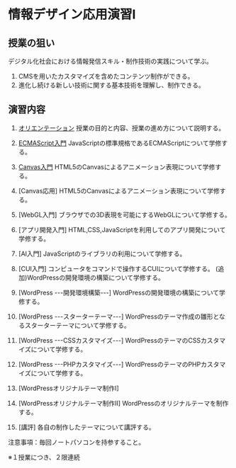 # 情報デザイン応用演習I

## 授業の狙い

デジタル化社会における情報発信スキル・制作技術の実践について学ぶ。

1. CMSを用いたカスタマイズを含めたコンテンツ制作ができる。
2. 進化し続ける新しい技術に関する基本技術を理解し、制作できる。

## 演習内容
1. [オリエンテーション](./ida_01.md)
授業の目的と内容、授業の進め方について説明する。

2. [ECMAScript入門](./ida_02.md)
JavaScriptの標準規格であるECMAScriptについて学修する。

3. [Canvas入門](./ida_03.md)
HTML5のCanvasによるアニメーション表現について学修する。

4. [Canvas応用]
HTML5のCanvasによるアニメーション表現について学修する。

5. [WebGL入門]
ブラウザでの3D表現を可能にするWebGLについて学修する。

6. [アプリ開発入門]
HTML,CSS,JavaScriptを利用してのアプリ開発について学修する。

7. [AI入門]
JavaScriptのライブラリの利用について学修する。

8. [CUI入門]
コンピュータをコマンドで操作するCUIについて学修する。
(追加)WordPressの開発環境の構築について学修する。

9. [WordPress ---開発環境構築---]
WordPressの開発環境の構築について学修する。
<!--(変更) 最近のCSSレイアウト事情-->

10.  [WordPress ---スターターテーマ---]
WordPressのテーマ作成の雛形となるスターターテーマについて学修する。
<!--(変更) CSSでレイアウト-->

11.  [WordPress ---CSSカスタマイズ---]
WordPressのテーマのCSSカスタマイズについて学修する。
<!--(変更)Wordpress復習+α-->

12.   [WordPress ---PHPカスタマイズ---]
WordPressのテーマのPHPカスタマイズについて学修する。
<!--(変更 )Wordpress CSS,PHPカスタマイズ-->

13.  [WordPressオリジナルテーマ制作I]<!-- (変更 Wordpressによるポートフォリオサイトの制作I)-->
14.  [WordPressオリジナルテーマ制作II] <!--(変更 Wordpressによるポートフォリオサイトの制作II)-->
WordPressのオリジナルテーマを制作する。

15.  [講評]
各自の制作したテーマについて講評する。

注意事項：毎回ノートパソコンを持参すること。

※１授業につき、２限連続